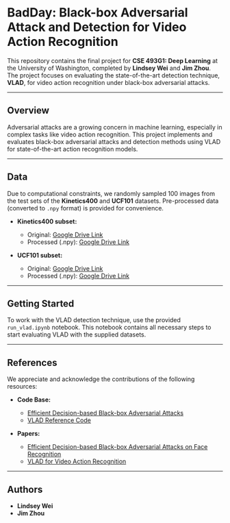 # BadDay: Black-box Adversarial Attack and Detection for Video Action Recognition

This repository contains the final project for **CSE 493G1: Deep Learning** at the University of Washington, completed by **Lindsey Wei** and **Jim Zhou**. The project focuses on evaluating the state-of-the-art detection technique, **VLAD**, for video action recognition under black-box adversarial attacks.

---

## Overview

Adversarial attacks are a growing concern in machine learning, especially in complex tasks like video action recognition. This project implements and evaluates black-box adversarial attacks and detection methods using VLAD for state-of-the-art action recognition models.

---

## Data

Due to computational constraints, we randomly sampled 100 images from the test sets of the **Kinetics400** and **UCF101** datasets. Pre-processed data (converted to `.npy` format) is provided for convenience.

- **Kinetics400 subset:**
  - Original: [Google Drive Link](https://drive.google.com/drive/folders/1mhztjbBoFoWVPHS2VFMWF43VlY0JtyBL?usp=sharing)
  - Processed (.npy): [Google Drive Link](https://drive.google.com/drive/folders/1JrwHCu3I90KCJcuqefC_EBQBDNscaEil?usp=sharing)

- **UCF101 subset:**
  - Original: [Google Drive Link](https://drive.google.com/drive/folders/1UE8t98EtopowsHf0XYSxLCAn1vcYktDd?usp=sharing)
  - Processed (.npy): [Google Drive Link](https://drive.google.com/drive/folders/1Ciopnh9fkyqxKmu5OYPJxL6ivRojmsl9?usp=sharing)

---

## Getting Started

To work with the VLAD detection technique, use the provided `run_vlad.ipynb` notebook. This notebook contains all necessary steps to start evaluating VLAD with the supplied datasets.

---

## References

We appreciate and acknowledge the contributions of the following resources:

- **Code Base:**
  - [Efficient Decision-based Black-box Adversarial Attacks](https://github.com/sgmath12/efficient-decision-based-black-box-adversarial-attacks-on-face-recognition)
  - [VLAD Reference Code](https://drive.google.com/drive/folders/1Ciopnh9fkyqxKmu5OYPJxL6ivRojmsl9?usp=sharing)

- **Papers:**
  - [Efficient Decision-based Black-box Adversarial Attacks on Face Recognition](https://arxiv.org/abs/2404.10790)
  - [VLAD for Video Action Recognition](https://arxiv.org/abs/1904.04433)

---

## Authors

- **Lindsey Wei**
- **Jim Zhou**


